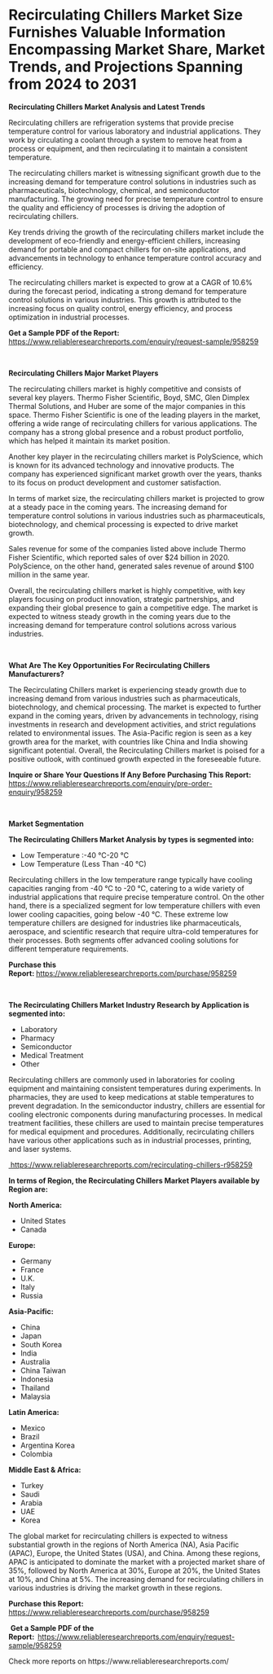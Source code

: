 <p><h1>Recirculating Chillers Market Size Furnishes Valuable Information Encompassing Market Share, Market Trends, and Projections Spanning from 2024 to 2031</h1></p><p><strong>Recirculating Chillers Market Analysis and Latest Trends</strong></p>
<p><p>Recirculating chillers are refrigeration systems that provide precise temperature control for various laboratory and industrial applications. They work by circulating a coolant through a system to remove heat from a process or equipment, and then recirculating it to maintain a consistent temperature.</p><p>The recirculating chillers market is witnessing significant growth due to the increasing demand for temperature control solutions in industries such as pharmaceuticals, biotechnology, chemical, and semiconductor manufacturing. The growing need for precise temperature control to ensure the quality and efficiency of processes is driving the adoption of recirculating chillers.</p><p>Key trends driving the growth of the recirculating chillers market include the development of eco-friendly and energy-efficient chillers, increasing demand for portable and compact chillers for on-site applications, and advancements in technology to enhance temperature control accuracy and efficiency.</p><p>The recirculating chillers market is expected to grow at a CAGR of 10.6% during the forecast period, indicating a strong demand for temperature control solutions in various industries. This growth is attributed to the increasing focus on quality control, energy efficiency, and process optimization in industrial processes.</p></p>
<p><strong>Get a Sample PDF of the Report:&nbsp;</strong> <a href="https://www.reliableresearchreports.com/enquiry/request-sample/958259">https://www.reliableresearchreports.com/enquiry/request-sample/958259</a></p>
<p>&nbsp;</p>
<p><strong>Recirculating Chillers Major Market Players</strong></p>
<p><p>The recirculating chillers market is highly competitive and consists of several key players. Thermo Fisher Scientific, Boyd, SMC, Glen Dimplex Thermal Solutions, and Huber are some of the major companies in this space. Thermo Fisher Scientific is one of the leading players in the market, offering a wide range of recirculating chillers for various applications. The company has a strong global presence and a robust product portfolio, which has helped it maintain its market position.</p><p>Another key player in the recirculating chillers market is PolyScience, which is known for its advanced technology and innovative products. The company has experienced significant market growth over the years, thanks to its focus on product development and customer satisfaction.</p><p>In terms of market size, the recirculating chillers market is projected to grow at a steady pace in the coming years. The increasing demand for temperature control solutions in various industries such as pharmaceuticals, biotechnology, and chemical processing is expected to drive market growth.</p><p>Sales revenue for some of the companies listed above include Thermo Fisher Scientific, which reported sales of over $24 billion in 2020. PolyScience, on the other hand, generated sales revenue of around $100 million in the same year.</p><p>Overall, the recirculating chillers market is highly competitive, with key players focusing on product innovation, strategic partnerships, and expanding their global presence to gain a competitive edge. The market is expected to witness steady growth in the coming years due to the increasing demand for temperature control solutions across various industries.</p></p>
<p>&nbsp;</p>
<p><strong>What Are The Key Opportunities For Recirculating Chillers Manufacturers?</strong></p>
<p><p>The Recirculating Chillers market is experiencing steady growth due to increasing demand from various industries such as pharmaceuticals, biotechnology, and chemical processing. The market is expected to further expand in the coming years, driven by advancements in technology, rising investments in research and development activities, and strict regulations related to environmental issues. The Asia-Pacific region is seen as a key growth area for the market, with countries like China and India showing significant potential. Overall, the Recirculating Chillers market is poised for a positive outlook, with continued growth expected in the foreseeable future.</p></p>
<p><strong>Inquire or Share Your Questions If Any Before Purchasing This Report:</strong> <a href="https://www.reliableresearchreports.com/enquiry/pre-order-enquiry/958259">https://www.reliableresearchreports.com/enquiry/pre-order-enquiry/958259</a></p>
<p>&nbsp;</p>
<p><strong>Market Segmentation</strong></p>
<p><strong>The Recirculating Chillers Market Analysis by types is segmented into:</strong></p>
<p><ul><li>Low Temperature :-40 °C-20 °C</li><li>Low Temperature (Less Than -40 °C)</li></ul></p>
<p><p>Recirculating chillers in the low temperature range typically have cooling capacities ranging from -40 °C to -20 °C, catering to a wide variety of industrial applications that require precise temperature control. On the other hand, there is a specialized segment for low temperature chillers with even lower cooling capacities, going below -40 °C. These extreme low temperature chillers are designed for industries like pharmaceuticals, aerospace, and scientific research that require ultra-cold temperatures for their processes. Both segments offer advanced cooling solutions for different temperature requirements.</p></p>
<p><strong>Purchase this Report:&nbsp;</strong><a href="https://www.reliableresearchreports.com/purchase/958259">https://www.reliableresearchreports.com/purchase/958259</a></p>
<p>&nbsp;</p>
<p><strong>The Recirculating Chillers Market Industry Research by Application is segmented into:</strong></p>
<p><ul><li>Laboratory</li><li>Pharmacy</li><li>Semiconductor</li><li>Medical Treatment</li><li>Other</li></ul></p>
<p><p>Recirculating chillers are commonly used in laboratories for cooling equipment and maintaining consistent temperatures during experiments. In pharmacies, they are used to keep medications at stable temperatures to prevent degradation. In the semiconductor industry, chillers are essential for cooling electronic components during manufacturing processes. In medical treatment facilities, these chillers are used to maintain precise temperatures for medical equipment and procedures. Additionally, recirculating chillers have various other applications such as in industrial processes, printing, and laser systems.</p></p>
<p><a href="https://www.reliableresearchreports.com/recirculating-chillers-r958259">&nbsp;https://www.reliableresearchreports.com/recirculating-chillers-r958259</a></p>
<p><strong>In terms of Region, the Recirculating Chillers Market Players available by Region are:</strong></p>
<p>
    <p> <strong> North America: </strong>
        <ul>
            <li>United States</li>
            <li>Canada</li>
        </ul>
        </p> 
    <p> <strong> Europe: </strong>
        <ul>
            <li>Germany</li>
            <li>France</li>
            <li>U.K.</li>
            <li>Italy</li>
            <li>Russia</li>
        </ul>
        </p> 
    <p> <strong> Asia-Pacific: </strong>
        <ul>
            <li>China</li>
            <li>Japan</li>
            <li>South Korea</li>
            <li>India</li>
            <li>Australia</li>
            <li>China Taiwan</li>
            <li>Indonesia</li>
            <li>Thailand</li>
            <li>Malaysia</li>
        </ul>
        </p> 
    <p> <strong> Latin America: </strong>
        <ul>
            <li>Mexico</li>
            <li>Brazil</li>
            <li>Argentina Korea</li>
            <li>Colombia</li>
        </ul>
        </p> 
    <p> <strong> Middle East & Africa: </strong>
        <ul>
            <li>Turkey</li>
            <li>Saudi</li>
            <li>Arabia</li>
            <li>UAE</li>
            <li>Korea</li>
        </ul>
    </p>
    </p>
<p><p>The global market for recirculating chillers is expected to witness substantial growth in the regions of North America (NA), Asia Pacific (APAC), Europe, the United States (USA), and China. Among these regions, APAC is anticipated to dominate the market with a projected market share of 35%, followed by North America at 30%, Europe at 20%, the United States at 10%, and China at 5%. The increasing demand for recirculating chillers in various industries is driving the market growth in these regions.</p></p>
<p><strong>Purchase this Report: </strong><a href="https://www.reliableresearchreports.com/purchase/958259">https://www.reliableresearchreports.com/purchase/958259</a></p>
<p>&nbsp;<strong>Get a Sample PDF of the Report:&nbsp;&nbsp;</strong><a href="https://www.reliableresearchreports.com/enquiry/request-sample/958259">https://www.reliableresearchreports.com/enquiry/request-sample/958259</a></p>
<p><strong></strong></p>
<p>Check more reports on https://www.reliableresearchreports.com/</p>